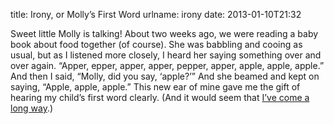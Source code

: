 title: Irony, or Molly&#x02bc;s First Word
urlname: irony
date: 2013-01-10T21:32

Sweet little Molly is talking! About two weeks ago, we were reading a baby book about food together (of course). She was
babbling and cooing as usual, but as I listened more closely, I heard her saying something over and over again.
&ldquo;Apper, epper, apper, apper, pepper, apper, apple, apple, apple.&rdquo; And then I said, &ldquo;Molly, did you
say, &lsquo;apple?&rsquo;&rdquo; And she beamed and kept on saying, &ldquo;Apple, apple, apple.&rdquo; This new ear of
mine gave me the gift of hearing my child&#x02bc;s first word clearly. (And it would seem that
[I&#x02bc;ve come a long way][a].)

[a]: {filename}/2012-10-31-fruits.md
